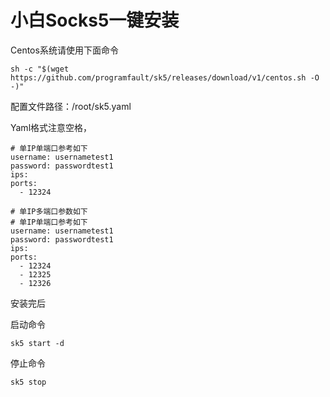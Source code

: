 # 小白Socks5一键安装

Centos系统请使用下面命令
```
sh -c "$(wget https://github.com/programfault/sk5/releases/download/v1/centos.sh -O -)"
```

配置文件路径：/root/sk5.yaml

Yaml格式注意空格，
```
# 单IP单端口参考如下
username: usernametest1
password: passwordtest1
ips:
ports:
  - 12324
  
# 单IP多端口参数如下
# 单IP单端口参考如下
username: usernametest1
password: passwordtest1
ips:
ports:
  - 12324
  - 12325
  - 12326
```

安装完后

启动命令

```
sk5 start -d
```

停止命令

```
sk5 stop
```
